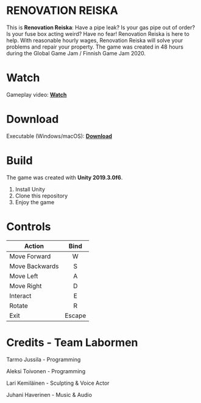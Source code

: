 
# RENOVATION REISKA
This is **Renovation Reiska**: Have a pipe leak? Is your gas pipe out of order? Is your fuse box acting weird? Have no fear! Renovation Reiska is here to help. With reasonable hourly wages, Renovation Reiska will solve your problems and repair your property. The game was created in 48 hours during the Global Game Jam / Finnish Game Jam 2020.

# Watch

Gameplay video: [**Watch**]()

# Download

Executable (Windows/macOS): [**Download**]()

# Build

The game was created with **Unity 2019.3.0f6**.

 1. Install Unity
 2. Clone this repository
 3. Enjoy the game

# Controls

| Action        | Bind          |
| ------------- |:-------------:|
| Move Forward | W |
| Move Backwards | S |
| Move Left | A |
| Move Right | D |
| Interact | E |
| Rotate | R |
| Exit | Escape |

# Credits - Team Labormen

Tarmo Jussila - Programming

Aleksi Toivonen - Programming

Lari Kemiläinen - Sculpting & Voice Actor

Juhani Haverinen - Music & Audio
